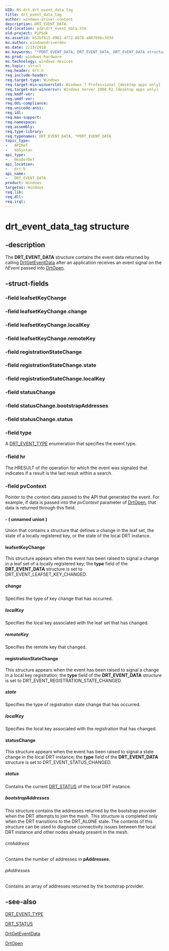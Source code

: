 ```yaml
---
UID: NS:drt.drt_event_data_tag
title: drt_event_data_tag
author: windows-driver-content
description: DRT_EVENT_DATA.
old-location: p2p\drt_event_data.htm
old-project: P2PSdk
ms.assetid: b52bf815-d962-4f72-8876-a80769bc3d3d
ms.author: windowsdriverdev
ms.date: 2/15/2018
ms.keywords: "*PDRT_EVENT_DATA, DRT_EVENT_DATA, DRT_EVENT_DATA structure [Peer Networking], PDRT_EVENT_DATA, PDRT_EVENT_DATA structure pointer [Peer Networking], drt/DRT_EVENT_DATA, drt/PDRT_EVENT_DATA, drt_event_data_tag, p2p.drt_event_data"
ms.prod: windows-hardware
ms.technology: windows-devices
ms.topic: struct
req.header: drt.h
req.include-header: 
req.target-type: Windows
req.target-min-winverclnt: Windows 7 Professional [desktop apps only]
req.target-min-winversvr: Windows Server 2008 R2 [desktop apps only]
req.kmdf-ver: 
req.umdf-ver: 
req.ddi-compliance: 
req.unicode-ansi: 
req.idl: 
req.max-support: 
req.namespace: 
req.assembly: 
req.type-library: 
req.typenames: DRT_EVENT_DATA, *PDRT_EVENT_DATA
topic_type:
-	APIRef
-	kbSyntax
api_type:
-	HeaderDef
api_location:
-	drt.h
api_name:
-	DRT_EVENT_DATA
product: Windows
targetos: Windows
req.lib: 
req.dll: 
req.irql: 
---
```


# drt_event_data_tag structure


## -description


The <b>DRT_EVENT_DATA</b> structure contains the event data returned by calling <a href="https://msdn.microsoft.com/94ed3028-0bd1-449b-9902-7dbae4a70ec1">DrtGetEventData</a> after an application receives an event signal on the <i>hEvent</i> passed into <a href="https://msdn.microsoft.com/67320767-f622-478a-a886-bbea1650ac1a">DrtOpen</a>.


## -struct-fields




### -field leafsetKeyChange

 


### -field leafsetKeyChange.change

 


### -field leafsetKeyChange.localKey

 


### -field leafsetKeyChange.remoteKey

 


### -field registrationStateChange

 


### -field registrationStateChange.state

 


### -field registrationStateChange.localKey

 


### -field statusChange

 


### -field statusChange.bootstrapAddresses

 


### -field statusChange.status

 


### -field type

A <a href="https://msdn.microsoft.com/8125e663-10dd-4c3d-b9d6-ac6164b9f0a4">DRT_EVENT_TYPE</a> enumeration that specifies the event type.


### -field hr

The HRESULT of the operation for which the event was signaled that indicates if a result is the last result within a search.


### -field pvContext

Pointer to the context data passed to the API that generated the event.  For example, if data is passed into the <i>pvContext</i> parameter of <a href="https://msdn.microsoft.com/67320767-f622-478a-a886-bbea1650ac1a">DrtOpen</a>, that data is returned through this field.


#### - ( unnamed union )

Union that contains a structure that defines a change in the leaf set, the state of a locally registered key, or the state of the local DRT instance.



#### leafsetKeyChange

This structure appears when the event has been raised to signal a change in a leaf set of a locally registered key; the <b>type</b> field of the <b>DRT_EVENT_DATA</b> structure is set to DRT_EVENT_LEAFSET_KEY_CHANGED.



##### change

Specifies the type of key change that has occurred.



##### localKey

Specifies the local key associated with the leaf set that has changed.



##### remoteKey

Specifies the remote key that changed.



#### registrationStateChange

This structure appears when the event has been raised to signal a change in a local key registration; the <b>type</b>  field of the <b>DRT_EVENT_DATA</b> structure is set to DRT_EVENT_REGISTRATION_STATE_CHANGED.



##### state

Specifies the type of registration state change that has occurred.



##### localKey

Specifies the local key associated with the registration that has changed.



#### statusChange

This structure appears when the event has been raised to signal a state change in the local DRT instance; the <b>type</b> field of the <b>DRT_EVENT_DATA</b> structure is set to DRT_EVENT_STATUS_CHANGED.



##### status

Contains the current <a href="https://msdn.microsoft.com/4bd81191-862c-4537-9c90-4b9fec270a16">DRT_STATUS</a> of the  local DRT instance.



##### bootstrapAddresses

This structure contains the addresses returned by the bootstrap provider when the DRT attempts to join the mesh. This structure is completed only when the DRT transitions to the DRT_ALONE state. The contents of this structure can be used to diagnose connectivity issues between the local DRT instance and other nodes already present in the mesh.



###### cntAddress

Contains the number of addresses in <b>pAddresses</b>.



###### pAddresses

Contains an array of addresses returned by the bootstrap provider.


## -see-also




<a href="https://msdn.microsoft.com/8125e663-10dd-4c3d-b9d6-ac6164b9f0a4">DRT_EVENT_TYPE</a>



<a href="https://msdn.microsoft.com/4bd81191-862c-4537-9c90-4b9fec270a16">DRT_STATUS</a>



<a href="https://msdn.microsoft.com/94ed3028-0bd1-449b-9902-7dbae4a70ec1">DrtGetEventData</a>



<a href="https://msdn.microsoft.com/67320767-f622-478a-a886-bbea1650ac1a">DrtOpen</a>
 

 

